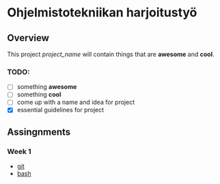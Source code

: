 # Ohjelmistotekniikan harjoitustyö
## Overview
This project *project_name* will contain things that are **awesome** and **cool**. 
### TODO:
- [ ] something **awesome** 
- [ ] something **cool**
- [ ] come up with a name and idea for project
- [x] essential guidelines for project

## Assingnments
### Week 1
* [git](https://github.com/justuskeinanen/ot-harjoitustyo/blob/master/laskarit/viikko1/gitlog.txt)
* [bash](https://github.com/justuskeinanen/ot-harjoitustyo/blob/master/laskarit/viikko1/komentorivi.txt)
